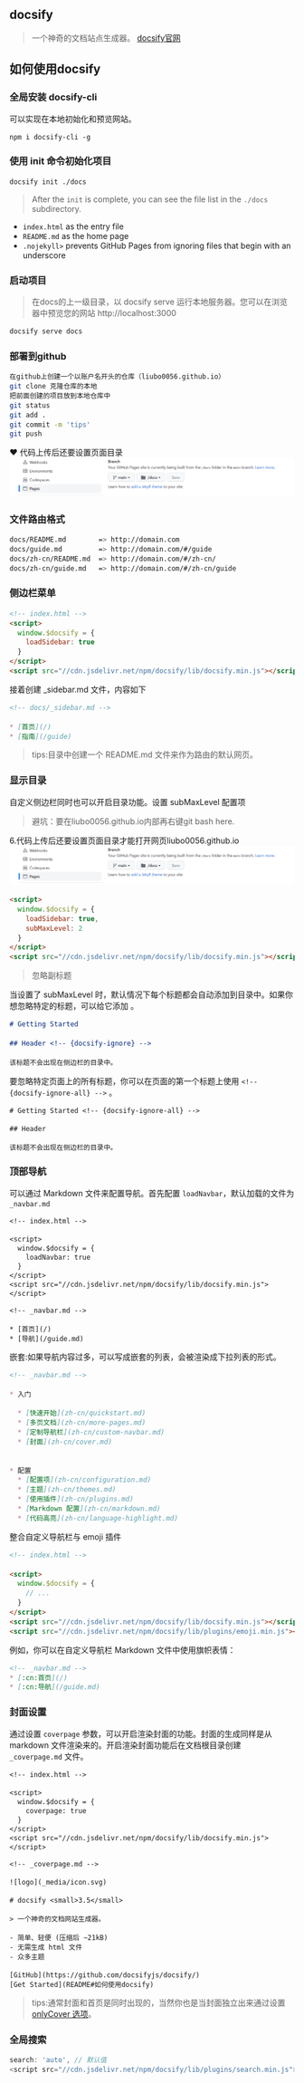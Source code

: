 ## docsify

> 一个神奇的文档站点生成器。
[docsify官网](https://docsify.js.org/#/)

## 如何使用docsify

### 全局安装 docsify-cli 
可以实现在本地初始化和预览网站。
```
npm i docsify-cli -g
```
 ### 使用 init 命令初始化项目
```bash
docsify init ./docs
```
> After the `init` is complete, you can see the file list in the `./docs` subdirectory.

- `index.html` as the entry file
- `README.md` as the home page
- `.nojekyll>` prevents GitHub Pages from ignoring files that begin with an underscore

### 启动项目

> 在docs的上一级目录，以 docsify serve 运行本地服务器。您可以在浏览器中预览您的网站 http://localhost:3000
```bash
docsify serve docs
```
### 部署到github

```bash
在github上创建一个以账户名开头的仓库（liubo0056.github.io）
git clone 克隆仓库的本地
把前面创建的项目放到本地仓库中
git status
git add .
git commit -m 'tips'
git push
```
:heart: 代码上传后还要设置页面目录
![image](_images/cf819e74-2a4a-4d02-84ad-cb94726d6f57.png)

### 文件路由格式

```bash
docs/README.md        => http://domain.com
docs/guide.md         => http://domain.com/#/guide
docs/zh-cn/README.md  => http://domain.com/#/zh-cn/
docs/zh-cn/guide.md   => http://domain.com/#/zh-cn/guide
```
### 侧边栏菜单

```html
<!-- index.html -->
<script>
  window.$docsify = {
    loadSidebar: true
  }
</script>
<script src="//cdn.jsdelivr.net/npm/docsify/lib/docsify.min.js"></script>
```
接着创建 _sidebar.md 文件，内容如下

```markdown
<!-- docs/_sidebar.md -->

* [首页](/)
* [指南](/guide)
```
> tips:目录中创建一个 README.md 文件来作为路由的默认网页。

### 显示目录

自定义侧边栏同时也可以开启目录功能。设置 subMaxLevel 配置项

> 避坑：要在liubo0056.github.io内部再右键git bash here.

6.代码上传后还要设置页面目录才能打开网页liubo0056.github.io
![image](_images/cf819e74-2a4a-4d02-84ad-cb94726d6f57.png)

```html
<script>
  window.$docsify = {
    loadSidebar: true,
    subMaxLevel: 2
  }
</script>
<script src="//cdn.jsdelivr.net/npm/docsify/lib/docsify.min.js"></script>
```

> 忽略副标题

当设置了 subMaxLevel 时，默认情况下每个标题都会自动添加到目录中。如果你想忽略特定的标题，可以给它添加 <!-- {docsify-ignore} --> 。

```markdown
# Getting Started

## Header <!-- {docsify-ignore} -->

该标题不会出现在侧边栏的目录中。
```

要忽略特定页面上的所有标题，你可以在页面的第一个标题上使用 `<!-- {docsify-ignore-all} -->` 。

```
# Getting Started <!-- {docsify-ignore-all} -->

## Header

该标题不会出现在侧边栏的目录中。
```

### 顶部导航

可以通过 Markdown 文件来配置导航。首先配置 `loadNavbar`，默认加载的文件为 `_navbar.md`

```
<!-- index.html -->

<script>
  window.$docsify = {
    loadNavbar: true
  }
</script>
<script src="//cdn.jsdelivr.net/npm/docsify/lib/docsify.min.js"></script>
```

```
<!-- _navbar.md -->

* [首页](/)
* [导航](/guide.md)
```

嵌套:如果导航内容过多，可以写成嵌套的列表，会被渲染成下拉列表的形式。

```markdown
<!-- _navbar.md -->

* 入门

  * [快速开始](zh-cn/quickstart.md)
  * [多页文档](zh-cn/more-pages.md)
  * [定制导航栏](zh-cn/custom-navbar.md)
  * [封面](zh-cn/cover.md)


* 配置
  * [配置项](zh-cn/configuration.md)
  * [主题](zh-cn/themes.md)
  * [使用插件](zh-cn/plugins.md)
  * [Markdown 配置](zh-cn/markdown.md)
  * [代码高亮](zh-cn/language-highlight.md)
```

整合自定义导航栏与 emoji 插件

```html
<!-- index.html -->

<script>
  window.$docsify = {
    // ...
  }
</script>
<script src="//cdn.jsdelivr.net/npm/docsify/lib/docsify.min.js"></script>
<script src="//cdn.jsdelivr.net/npm/docsify/lib/plugins/emoji.min.js"></script>
```

例如，你可以在自定义导航栏 Markdown 文件中使用旗帜表情：

```markdown
<!-- _navbar.md -->
* [:cn:首页](/)
* [:cn:导航](/guide.md)
```

### 封面设置
通过设置 `coverpage` 参数，可以开启渲染封面的功能。封面的生成同样是从 markdown 文件渲染来的。开启渲染封面功能后在文档根目录创建 `_coverpage.md` 文件。

```
<!-- index.html -->

<script>
  window.$docsify = {
    coverpage: true
  }
</script>
<script src="//cdn.jsdelivr.net/npm/docsify/lib/docsify.min.js"></script>
```

```
<!-- _coverpage.md -->

![logo](_media/icon.svg)

# docsify <small>3.5</small>

> 一个神奇的文档网站生成器。

- 简单、轻便 (压缩后 ~21kB)
- 无需生成 html 文件
- 众多主题

[GitHub](https://github.com/docsifyjs/docsify/)
[Get Started](README#如何使用docsify)
```

>  tips:通常封面和首页是同时出现的，当然你也是当封面独立出来通过设置[onlyCover 选项](https://docsify.js.org/#/zh-cn/configuration?id=onlycover)。
### 全局搜索
```javascript
search: 'auto', // 默认值
<script src="//cdn.jsdelivr.net/npm/docsify/lib/plugins/search.min.js"></script>
```
